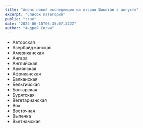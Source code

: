 ```yaml
---
title: "Анонс новой экспедииции на отсров Шикoтан в августе"
excerpt: "Список категорий"
public: "true"
date: "2022-06-10T05:35:07.322Z"
author: "Андрей Силин"
---
```


- Авторская
- Азербайджанская
- Американская
- Ангара
- Английская
- Армянская
- Африканская
- Балканская
- Бельгийская
- Болгарская
- Бурятская
- Вегетарианская
- Вок
- Восточная
- Выпечка
- Вьетнамская
